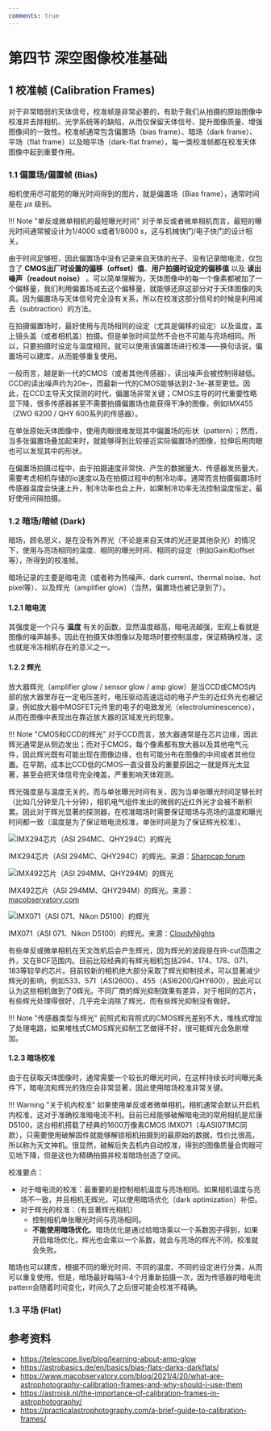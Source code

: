 ```yaml
---
comments: true
---
```


# 第四节 深空图像校准基础

## 1 校准帧 (Calibration Frames)

对于非常暗弱的天体信号，校准帧是非常必要的，有助于我们从拍摄的原始图像中校准并去除相机、光学系统等的缺陷，从而仅保留天体信号、提升图像质量、增强图像间的一致性。校准帧通常包含偏置场（bias frame）、暗场（dark frame）、平场（flat frame）以及暗平场（dark-flat frame），每一类校准帧都在校准天体图像中起到重要作用。

### 1.1 偏置场/偏置帧 (Bias)

相机使用尽可能短的曝光时间得到的图片，就是偏置场（Bias frame），通常时间是在 $\mu s$ 级别。

!!! Note "单反或微单相机的最短曝光时间"
    对于单反或者微单相机而言，最短的曝光时间通常被设计为1/4000 s或者1/8000 s，这与机械快门/电子快门的设计相关。

由于时间足够短，因此偏置场中没有记录来自天体的光子、没有记录暗电流，仅包含了 **CMOS出厂时设置的偏移（offset）值**、**用户拍摄时设定的偏移值** 以及 **读出噪声（readout noise）** 。可以简单理解为，天体图像中的每一个像素都被加了一个偏移量，我们利用偏置场减去这个偏移量，就能够还原这部分对于天体图像的失真。因为偏置场与天体信号完全没有关系，所以在校准这部分信号的时候是利用减去（subtraction）的方法。

在拍摄偏置场时，最好使用与亮场相同的设定（尤其是偏移的设定）以及温度，盖上镜头盖（或者相机盖）拍摄。但是单张时间显然不会也不可能与亮场相同。所以，只要拍摄时设定与温度相同，就可以使用该偏置场进行校准——换句话说，偏置场可以建库，从而能够重复使用。

一般而言，越是新一代的CMOS（或者其他传感器），读出噪声会被控制得越低。CCD的读出噪声约为20e-，而最新一代的CMOS能够达到2-3e-甚至更低。因此，在CCD主导天文探测的时代，偏置场非常关键；CMOS主导的时代重要性略显下降，很多传感器甚至不需要拍摄偏置场也能获得干净的图像，例如IMX455（ZWO 6200 / QHY 600系列的传感器）。

在单张原始天体图像中，使用肉眼很难发现其中偏置场的形状（pattern）；然而，当多张偏置场叠加起来时，就能够得到比较接近实际偏置场的图像，拉伸后用肉眼也可以发现其中的形状。

在偏置场拍摄过程中，由于拍摄速度非常快、产生的数据量大、传感器发热量大，需要考虑相机存储的io速度以及在拍摄过程中的制冷功率。通常而言拍摄偏置场时传感器温度会快速上升，制冷功率也会上升，如果制冷功率无法控制温度恒定，最好使用间隔拍摄。

### 1.2 暗场/暗帧 (Dark)

暗场，顾名思义，是在没有外界光（不论是来自天体的光还是其他杂光）的情况下，使用与亮场相同的温度、相同的曝光时间、相同的设定（例如Gain和offset等），所得到的校准帧。

暗场记录的主要是暗电流（或者称为热噪声、dark current、thermal noise、hot pixel等）、以及辉光（amplifier glow）（当然，偏置场也被记录到了）。

#### 1.2.1 暗电流

其强度是一个只与 **温度** 有关的函数，显然温度越高，暗电流越强，宏观上看就是图像的噪声越多。因此在拍摄天体图像以及暗场时要控制温度，保证精确校准，这也就是冷冻相机存在的意义之一。

#### 1.2.2 辉光

放大器辉光（amplifier glow / sensor glow / amp glow）是当CCD或CMOS内部的放大器里存在一定电压差时，电压驱动高速运动的电子产生的近红外光也被记录，例如放大器中MOSFET元件里的电子的电致发光（electroluminescence），从而在图像中表现出在靠近放大器的区域发光的现象。

!!! Note "CMOS和CCD的辉光"
    对于CCD而言，放大器通常是在芯片边缘，因此辉光通常是从侧边发出；而对于CMOS，每个像素都有放大器以及其他电气元件，因此辉光既有可能出现在图像边缘，也有可能分布在图像的中间或者其他位置。在早期，成本比CCD低的CMOS一直没普及的重要原因之一就是辉光太显著，甚至会把天体信号完全掩盖，严重影响天体观测。

辉光强度是与温度无关的，而与单张曝光时间有关，因为当单张曝光时间足够长时（比如几分钟至几十分钟），相机电气组件发出的微弱的近红外光才会被不断积累。因此对于辉光显著的探测器，在校准暗场时需要保证暗场与亮场的温度和曝光时间都一致（温度是为了保证暗电流校准，单张时间是为了保证辉光校准）。

![IMX294芯片（ASI 294MC、QHY294C）的辉光](https://lfs.zhenhuang.top/images/20241030115207-2024-10-30-11-52-09.png)

<span class="caption">IMX294芯片（ASI 294MC、QHY294C）的辉光。来源：[Sharpcap forum](https://forums.sharpcap.co.uk/viewtopic.php?t=5561) </span>

![IMX492芯片（ASI 294MM、QHY294M）的辉光](https://lfs.zhenhuang.top/images/20241030115344-2024-10-30-11-53-46.png)

<span class="caption">IMX492芯片（ASI 294MM、QHY294M）的辉光。来源：[macobservatory.com](https://www.macobservatory.com/blog/2021/4/20/what-are-astrophotography-calibration-frames-and-why-should-i-use-them) </span>

![IMX071（ASI 071、Nikon D5100）的辉光](https://lfs.zhenhuang.top/images/20241030115439-2024-10-30-11-54-40.png)

<span class="caption">IMX071（ASI 071、Nikon D5100）的辉光。来源：[CloudyNights](https://www.cloudynights.com/topic/676680-asi071mc-cool-amp-glow/) </span>

有些单反或微单相机在天文改机后会产生辉光，因为辉光的波段是在IR-cut范围之外，又在BCF范围内。目前比较经典的有辉光相机包括294、174、178、071、183等较早的芯片。目前较新的相机绝大部分采取了辉光抑制技术，可以显著减少辉光的影响，例如533、571（ASI2600）、455（ASI6200/QHY600），因此可以认为这些相机做到了0辉光。不同厂商的辉光抑制效果有差异，对于相同的芯片，有些辉光处理得很好，几乎完全消除了辉光，而有些辉光抑制没有做好。

!!! Note "传感器类型与辉光"
    前照式和背照式的CMOS辉光差别不大，堆栈式增加了处理电路，如果堆栈式CMOS辉光抑制工艺做得不好，很可能辉光会急剧增加。

#### 1.2.3 暗场校准

由于在获取天体图像时，通常需要一个较长的曝光时间，在这样持续长时间曝光条件下，暗电流和辉光的效应会非常显著，因此使用暗场校准非常关键。

!!! Warning "关于机内校准"
    如果使用单反或者微单相机，相机通常会默认开启机内校准，这对于准确校准暗电流不利。目前已经能够破解暗电流的常用相机是尼康D5100，这台相机搭载了经典的1600万像素CMOS IMX071（与ASI071MC同款），只需要使用破解固件就能够解锁相机拍摄到的最原始的数据，性价比很高，所以称为天文神机。很显然，破解后失去机内自动校准，得到的图像质量会肉眼可见地下降，但是这也为精确拍摄并校准暗场创造了空间。

校准要点：

- 对于暗电流的校准：最重要的是控制相机温度与亮场相同。如果相机温度与亮场不一致，并且相机无辉光，可以使用暗场优化（dark optimization）补偿。
- 对于辉光的校准：（有显著辉光相机）
    - 控制相机单张曝光时间与亮场相同。
    - **不能使用暗场优化**。暗场优化是通过给暗场乘以一个系数因子得到，如果开启暗场优化，辉光也会乘以一个系数，就会与亮场的辉光不同，校准就会失败。

暗场也可以建库，根据不同的曝光时间、不同的温度、不同的设定进行分类，从而可以重复使用。但是，暗场最好每隔3-4个月重新拍摄一次，因为传感器的暗电流pattern会随着时间变化，时间久了之后很可能会校准不精确。

### 1.3 平场 (Flat)

## 参考资料

- https://telescope.live/blog/learning-about-amp-glow
- https://astrobasics.de/en/basics/bias-flats-darks-darkflats/
- https://www.macobservatory.com/blog/2021/4/20/what-are-astrophotography-calibration-frames-and-why-should-i-use-them
- https://astroisk.nl/the-importance-of-calibration-frames-in-astrophotography/
- https://practicalastrophotography.com/a-brief-guide-to-calibration-frames/

